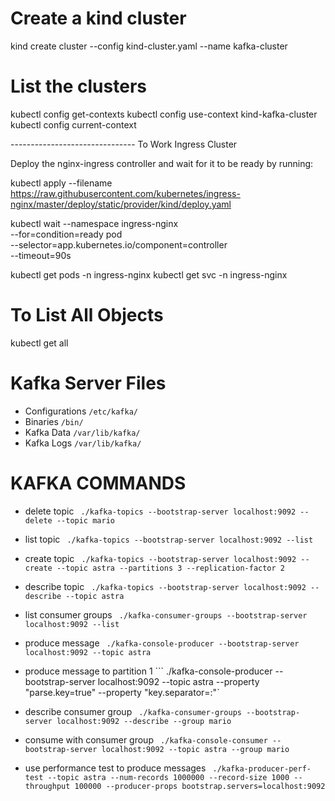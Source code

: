 # Create a kind cluster

kind create cluster --config kind-cluster.yaml --name kafka-cluster

# List the clusters
kubectl config get-contexts
kubectl config use-context kind-kafka-cluster         
kubectl config current-context


------------------------------- To Work Ingress Cluster

Deploy the nginx-ingress controller and wait for it to be ready by running:

kubectl apply --filename https://raw.githubusercontent.com/kubernetes/ingress-nginx/master/deploy/static/provider/kind/deploy.yaml

kubectl wait --namespace ingress-nginx \
  --for=condition=ready pod \
  --selector=app.kubernetes.io/component=controller \
  --timeout=90s


kubectl get pods -n ingress-nginx
kubectl get svc -n ingress-nginx



# To List All Objects 
kubectl get all










# Kafka Server Files
- Configurations ```/etc/kafka/```
- Binaries ```/bin/```
- Kafka Data ```/var/lib/kafka/```
- Kafka Logs ```/var/lib/kafka/```


# KAFKA COMMANDS 
- delete topic
``` ./kafka-topics --bootstrap-server localhost:9092 --delete --topic mario```


- list topic
``` ./kafka-topics --bootstrap-server localhost:9092 --list```


- create topic
``` ./kafka-topics --bootstrap-server localhost:9092 --create --topic astra --partitions 3 --replication-factor 2```

- describe topic
``` ./kafka-topics --bootstrap-server localhost:9092 --describe --topic astra```

- list consumer groups
``` ./kafka-consumer-groups --bootstrap-server localhost:9092 --list```

- produce message
``` ./kafka-console-producer --bootstrap-server localhost:9092 --topic astra```

- produce message to partition 1
``` ./kafka-console-producer --bootstrap-server localhost:9092 --topic astra --property "parse.key=true" --property "key.separator=:"`


- describe consumer group
``` ./kafka-consumer-groups --bootstrap-server localhost:9092 --describe --group mario```

- consume with consumer group
``` ./kafka-console-consumer --bootstrap-server localhost:9092 --topic astra --group mario```

- use performance test to produce messages
``` ./kafka-producer-perf-test --topic astra --num-records 1000000 --record-size 1000 --throughput 100000 --producer-props bootstrap.servers=localhost:9092```